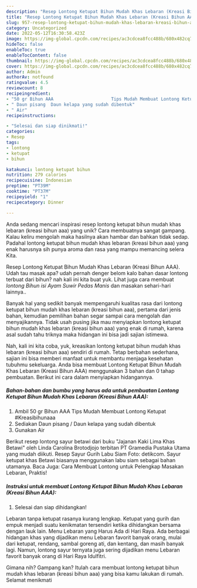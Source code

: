 ```yaml
---
description: "Resep Lontong Ketupat Bihun Mudah Khas Lebaran (Kreasi Bihun AAA) yang Bisa Manjain Lidah"
title: "Resep Lontong Ketupat Bihun Mudah Khas Lebaran (Kreasi Bihun AAA) yang Bisa Manjain Lidah"
slug: 957-resep-lontong-ketupat-bihun-mudah-khas-lebaran-kreasi-bihun-aaa-yang-bisa-manjain-lidah
category: Uncategorized
date: 2022-05-12T16:30:58.423Z
image: https://img-global.cpcdn.com/recipes/ac3cdcea8fcc488b/680x482cq70/lontong-ketupat-bihun-mudah-khas-lebaran-kreasi-bihun-aaa-foto-resep-utama.jpg
hideToc: false
enableToc: true
enableTocContent: false
thumbnail: https://img-global.cpcdn.com/recipes/ac3cdcea8fcc488b/680x482cq70/lontong-ketupat-bihun-mudah-khas-lebaran-kreasi-bihun-aaa-foto-resep-utama.jpg
cover: https://img-global.cpcdn.com/recipes/ac3cdcea8fcc488b/680x482cq70/lontong-ketupat-bihun-mudah-khas-lebaran-kreasi-bihun-aaa-foto-resep-utama.jpg
author: Admin
authorAv: notfound
ratingvalue: 4.5
reviewcount: 8
recipeingredient:
- "50 gr Bihun AAA                      Tips Mudah Membuat Lontong Ketupat Kreasibihunaaa"
- " Daun pisang  Daun kelapa yang sudah dibentuk"
- " Air"
recipeinstructions:

- "Selesai dan siap dinikmati!"
categories:
- Resep
tags:
- lontong
- ketupat
- bihun

katakunci: lontong ketupat bihun 
nutrition: 279 calories
recipecuisine: Indonesian
preptime: "PT39M"
cooktime: "PT37M"
recipeyield: "1"
recipecategory: Dinner

---
```





Anda sedang mencari inspirasi resep lontong ketupat bihun mudah khas lebaran (kreasi bihun aaa) yang unik? Cara membuatnya sangat gampang. Kalau keliru mengolah maka hasilnya akan hambar dan bahkan tidak sedap. Padahal lontong ketupat bihun mudah khas lebaran (kreasi bihun aaa) yang enak harusnya sih punya aroma dan rasa yang mampu memancing selera Kita.





Resep Lontong Ketupat Bihun Mudah Khas Lebaran (Kreasi Bihun AAA). Udah tau masak apa? udah pernah denger belom kalo bahan dasar lontong terbuat dari bihun? nah kali ini kita buat yuk. Lihat juga cara membuat *lontong Bihun isi Ayam Suwir Pedas Manis* dan masakan sehari-hari lainnya..

Banyak hal yang sedikit banyak mempengaruhi kualitas rasa dari lontong ketupat bihun mudah khas lebaran (kreasi bihun aaa), pertama dari jenis bahan, kemudian pemilihan bahan segar sampai cara mengolah dan menyajikannya. Tidak usah pusing jika mau menyiapkan lontong ketupat bihun mudah khas lebaran (kreasi bihun aaa) yang enak di rumah, karena asal sudah tahu triknya maka hidangan ini bisa jadi sajian istimewa.






Nah, kali ini kita coba, yuk, kreasikan lontong ketupat bihun mudah khas lebaran (kreasi bihun aaa) sendiri di rumah. Tetap berbahan sederhana, sajian ini bisa memberi manfaat untuk membantu menjaga kesehatan tubuhmu sekeluarga. Anda bisa membuat Lontong Ketupat Bihun Mudah Khas Lebaran (Kreasi Bihun AAA) menggunakan 3 bahan dan 0 tahap pembuatan. Berikut ini cara dalam menyiapkan hidangannya.

<!--inarticleads1-->

##### Bahan-bahan dan bumbu yang harus ada untuk pembuatan Lontong Ketupat Bihun Mudah Khas Lebaran (Kreasi Bihun AAA):

1. Ambil 50 gr Bihun AAA                      Tips Mudah Membuat Lontong Ketupat #Kreasibihunaaa
1. Sediakan  Daun pisang / Daun kelapa yang sudah dibentuk
1. Gunakan  Air


Berikut resep lontong sayur betawi dari buku &#34;Jajanan Kaki Lima Khas Betawi&#34; oleh Linda Carolina Brotodjojo terbitan PT Gramedia Pustaka Utama yang mudah diikuti. Resep Sayur Gurih Labu Siam Foto: detikcom. Sayur ketupat khas Betawi biasanya menggunakan labu siam sebagai bahan utamanya. Baca Juga: Cara Membuat Lontong untuk Pelengkap Masakan Lebaran, Praktis! 

<!--inarticleads2-->

##### Instruksi untuk membuat Lontong Ketupat Bihun Mudah Khas Lebaran (Kreasi Bihun AAA):


1. Selesai dan siap dihidangkan!

Lebaran tanpa ketupat rasanya kurang lengkap. Ketupat yang gurih dan empuk menjadi suatu kenikmatan tersendiri ketika dihidangkan bersama dengan lauk lain. Menu Lebaran yang Harus Ada di Hari Raya. Ada berbagai hidangan khas yang dijadikan menu Lebaran favorit banyak orang, mulai dari ketupat, rendang, sambal goreng ati, dan kentang, dan masih banyak lagi. Namun, lontong sayur ternyata juga sering dijadikan menu Lebaran favorit banyak orang di Hari Raya Idulfitri. 

Gimana nih? Gampang kan? Itulah cara membuat lontong ketupat bihun mudah khas lebaran (kreasi bihun aaa) yang bisa kamu lakukan di rumah. Selamat menikmati
